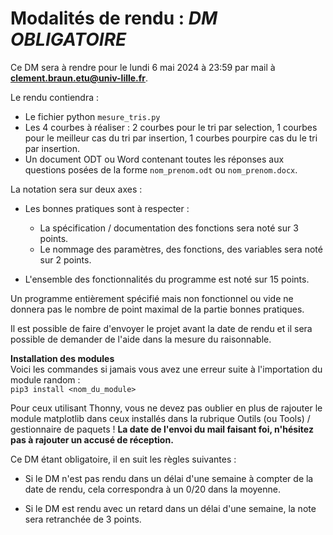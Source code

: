 # Modalités de rendu : ***DM OBLIGATOIRE***  
Ce DM sera à rendre pour le lundi 6 mai 2024 à 23:59 par mail à **clement.braun.etu@univ-lille.fr**.

Le rendu contiendra : 
- Le fichier python `mesure_tris.py` 
- Les 4 courbes à réaliser : 2 courbes pour le tri par selection, 1 courbes pour le meilleur cas du tri par insertion, 1 courbes pourpire cas du le tri par insertion.
- Un document ODT ou Word contenant toutes les réponses aux questions posées de la forme `nom_prenom.odt` ou `nom_prenom.docx`.

La notation sera sur deux axes :

* Les bonnes pratiques sont à respecter :
  
  - La spécification / documentation des fonctions sera noté sur 3 points.
  - Le nommage des paramètres, des fonctions, des variables sera noté sur 2 points.
    
* L'ensemble des fonctionnalités du programme est noté sur 15 points.

Un programme entièrement spécifié mais non fonctionnel ou vide ne donnera pas le nombre de point maximal de la partie bonnes pratiques.

Il est possible de faire d'envoyer le projet avant la date de rendu et il sera possible de demander de l'aide dans la mesure du raisonnable.

**Installation des modules**  
Voici les commandes si jamais vous avez une erreur suite à l'importation du module random :  
`pip3 install <nom_du_module>`

Pour ceux utilisant Thonny, vous ne devez pas oublier en plus de rajouter le module matplotlib dans ceux installés dans la rubrique Outils (ou Tools) / gestionnaire de paquets !
**La date de l'envoi du mail faisant foi, n'hésitez pas à rajouter un accusé de réception.**
<br>

Ce DM étant obligatoire, il en suit les règles suivantes :  

- Si le DM n'est pas rendu dans un délai d'une semaine à compter de la date de rendu, cela correspondra à un 0/20 dans la moyenne.
  
- Si le DM est rendu avec un retard dans un délai d'une semaine, la note sera retranchée de 3 points.
